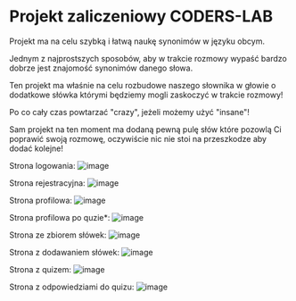 # Projekt zaliczeniowy CODERS-LAB 

Projekt ma na celu szybką i łatwą naukę synonimów w języku obcym.

Jednym z najprostszych sposobów, aby w trakcie rozmowy wypaść bardzo dobrze jest znajomość synonimów danego słowa. 

Ten projekt ma właśnie na celu rozbudowe naszego słownika w głowie o dodatkowe słówka którymi będziemy mogli zaskoczyć w trakcie rozmowy!

Po co cały czas powtarzać "crazy", jeżeli możemy użyć "insane"!


Sam projekt na ten moment ma dodaną pewną pulę słów które pozowlą Ci poprawić swoją rozmowę, oczywiście nic nie stoi na przeszkodze aby dodać kolejne!

Strona logowania:
![image](https://github.com/matt-charlak/Coders-Quiz/assets/117844309/7b1dc998-371d-4143-9982-423bf94eb40b)

Strona rejestracyjna:
![image](https://github.com/matt-charlak/Coders-Quiz/assets/117844309/b8cb48db-d17d-43d8-815c-0393c05883bc)

Strona profilowa:
![image](https://github.com/matt-charlak/Coders-Quiz/assets/117844309/2c9a5f0a-2d9c-4efa-ab9a-865ba6eed828)

Strona profilowa po quzie*:
![image](https://github.com/matt-charlak/Coders-Quiz/assets/117844309/91e9fdba-7a7f-4a95-9c2d-373219f1da10)

Strona ze zbiorem słówek:
![image](https://github.com/matt-charlak/Coders-Quiz/assets/117844309/34a038b5-7e63-4336-bab7-573309b3dfa3)

Strona z dodawaniem słówek:
![image](https://github.com/matt-charlak/Coders-Quiz/assets/117844309/553bd5f9-380c-4f01-8bb8-216a55fc55b5)

Strona z quizem:
![image](https://github.com/matt-charlak/Coders-Quiz/assets/117844309/4f28e62a-3359-482c-a01e-bc5786d5d150)

Strona z odpowiedziami do quizu:
![image](https://github.com/matt-charlak/Coders-Quiz/assets/117844309/c18859dc-294e-49ea-8e5b-a1c4819bd46f)

